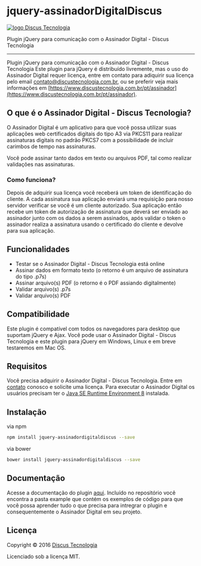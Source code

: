 # jquery-assinadorDigitalDiscus
[![logo Discus Tecnologia](https://www.discustecnologia.com.br/images/logo_pq.png)](http://www.discustecnologia.com.br)

Plugin jQuery para comunicação com o Assinador Digital - Discus Tecnologia

---



Plugin jQuery para comunicação com o Assinador Digital - Discus Tecnologia Este plugin para jQuery é distribuído livremente, mas o uso do Assinador Digital requer licença, entre em contato para adiquirir sua licença pelo email contato@discustecnologia.com.br, ou se preferir veja mais informações em [https://www.discustecnologia.com.br/pt/assinador](https://www.discustecnologia.com.br/pt/assinador).



## O que é o Assinador Digital - Discus Tecnologia?

O Assinador Digital é um aplicativo para que você possa utilizar suas aplicações web certificados digitais do tipo A3 via PKCS11 para realizar assinaturas digitais no padrão PKCS7 com a possibilidade de incluir carimbos de tempo nas assinaturas.

Você pode assinar tanto dados em texto ou arquivos PDF, tal como realizar validações nas assinaturas.



### Como funciona?

Depois de adquirir sua licença você receberá um token de identificação do cliente. A cada assinatura sua aplicação enviará uma requisição para nosso servidor verificar se você é um cliente autorizado. Sua aplicação então recebe um token de autorização de assinatura que deverá ser enviado ao assinador junto com os dados a serem assinados, após validar o token o assinador realiza a assinatura usando o certificado do cliente e devolve para sua aplicação.



## Funcionalidades

* Testar se o Assinador Digital - Discus Tecnologia está online
* Assinar dados em formato texto (o retorno é um arquivo de assinatura do tipo .p7s)
* Assinar arquivo(s) PDF (o retorno é o PDF assiando digitalmente)
* Validar arquivo(s) .p7s
* Validar arquivo(s) PDF


## Compatibilidade

Este plugin é compatível com todos os navegadores para desktop que suportam jQuery e Ajax.
Você pode usar o Assinador Digital - Discus Tecnologia e este plugin para jQuery em Windows, Linux e em breve testaremos em Mac OS.



## Requisitos

Você precisa adquirir o Assinador Digital - Discus Tecnologia. Entre em [contato] conosco e solicite uma licença.
Para executar o Assinador Digital os usuários precisam ter o [Java SE Runtime Environment 8](http://www.oracle.com/technetwork/pt/java/javase/downloads/) instalada.

  [contato]: https://www.discustecnologia.com.br/pt/contato



## Instalação

via npm
```sh
npm install jquery-assinadordigitaldiscus --save
```
via bower
```sh
bower install jquery-assinadordigitaldiscus --save
```



## Documentação

Acesse a documentação do plugin [aqui](https://github.com/DiscusTecnologia/jquery-assinadorDigitalDiscus/wiki/Documenta%C3%A7%C3%A3o).
Incluído no repositório você encontra a pasta example que contém os exemplos de código para que você possa aprender tudo o que precisa para intregrar o plugin e consequentemente o Assinador Digital em seu projeto.



## Licença

Copyright © 2016 [Discus Tecnologia][1]

Licenciado sob a licença MIT.

  [1]: https//www.discustecnologia.com.br

